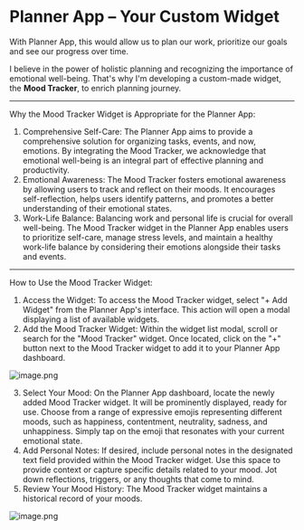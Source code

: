 # Planner App – Your Custom Widget

With Planner App, this would allow us to plan our work, prioritize our goals and see our progress over time.

I believe in the power of holistic planning and recognizing the importance of emotional well-being. That's why I'm developing a custom-made widget, the **Mood Tracker**, to enrich planning journey.

---

Why the Mood Tracker Widget is Appropriate for the Planner App:

1. Comprehensive Self-Care: The Planner App aims to provide a comprehensive solution for organizing tasks, events, and now, emotions. By integrating the Mood Tracker, we acknowledge that emotional well-being is an integral part of effective planning and productivity.
2. Emotional Awareness: The Mood Tracker fosters emotional awareness by allowing users to track and reflect on their moods. It encourages self-reflection, helps users identify patterns, and promotes a better understanding of their emotional states.
3. Work-Life Balance: Balancing work and personal life is crucial for overall well-being. The Mood Tracker widget in the Planner App enables users to prioritize self-care, manage stress levels, and maintain a healthy work-life balance by considering their emotions alongside their tasks and events.

---

How to Use the Mood Tracker Widget:

1. Access the Widget: To access the Mood Tracker widget, select "+ Add Widget" from the Planner App's interface. This action will open a modal displaying a list of available widgets.
2. Add the Mood Tracker Widget: Within the widget list modal, scroll or search for the "Mood Tracker" widget. Once located, click on the "+" button next to the Mood Tracker widget to add it to your Planner App dashboard.

![image.png](https://res.craft.do/user/full/55fbf0f6-b802-cfae-f9ae-874a9e8e032d/doc/494c0b76-92cb-44f0-a223-f6946f7318da/16b988f3-2ba6-494a-a015-049f81218cbb)

3. Select Your Mood: On the Planner App dashboard, locate the newly added Mood Tracker widget. It will be prominently displayed, ready for use. Choose from a range of expressive emojis representing different moods, such as happiness, contentment, neutrality, sadness, and unhappiness. Simply tap on the emoji that resonates with your current emotional state.
4. Add Personal Notes: If desired, include personal notes in the designated text field provided within the Mood Tracker widget. Use this space to provide context or capture specific details related to your mood. Jot down reflections, triggers, or any thoughts that come to mind.
5. Review Your Mood History: The Mood Tracker widget maintains a historical record of your moods.

![image.png](https://res.craft.do/user/full/55fbf0f6-b802-cfae-f9ae-874a9e8e032d/doc/494c0b76-92cb-44f0-a223-f6946f7318da/48985459-d9cf-45cd-a187-a7598932eae0)

